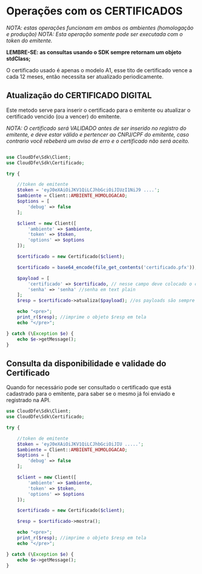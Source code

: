# Operações com os CERTIFICADOS

*NOTA: estas operações funcionam em ambos os ambientes (homologação e produção)*
*NOTA: Esta operação somente pode ser executada com o token do emitente.*

**LEMBRE-SE: as consultas usando o SDK sempre retornam um objeto stdClass;**

O certificado usado é apenas o modelo A1, esse tito de certificado vence a cada 12 meses, então necessita ser atualizado periodicamente.

## Atualização do CERTIFICADO DIGITAL

Este metodo serve para inserir o certificado para o emitente ou atualizar o certificado vencido (ou a vencer) do emitente.

*NOTA: O certificado será VALIDADO antes de ser inserido no registro do emitente, e deve estar válido e pertencer ao CNPJ/CPF do emitente, caso contrario você rebeberá um aviso de erro e o certificado não será aceito.*

```php

use CloudDfe\Sdk\Client;
use CloudDfe\Sdk\Certificado;

try {

    //token de emitente
    $token = 'eyJ0eXAiOiJKV1QiLCJhbGciOiJIUzI1NiJ9 ....';
    $ambiente = Client::AMBIENTE_HOMOLOGACAO;
    $options = [
        'debug' => false
    ];

    $client = new Client([
        'ambiente' => $ambiente,
        'token' => $token,
        'options' => $options
    ]);

    $certificado = new Certificado($client);

    $certificado = base64_encode(file_get_contents('certificado.pfx'));

    $payload = [
        'certificado' => $certificado, // nesse campo deve colocado o certificado PFX convertido em base64
        'senha' => 'senha' //senha em text plain
    ];
    $resp = $certificado->atualiza($payload); //os payloads são sempre ARRAYS

    echo "<pre>";
    print_r($resp); //imprime o objeto $resp em tela
    echo "</pre>";

} catch (\Exception $e) {
    echo $e->getMessage();
}

```

## Consulta da disponibilidade e validade do Certificado

Quando for necessário pode ser consultado o certificado que está cadastrado para o emitente, para saber se o mesmo já foi enviado e registrado na API.

```php
use CloudDfe\Sdk\Client;
use CloudDfe\Sdk\Certificado;

try {

    //token de emitente
    $token = 'eyJ0eXAiOiJKV1QiLCJhbGciOiJIU .....';
    $ambiente = Client::AMBIENTE_HOMOLOGACAO;
    $options = [
        'debug' => false
    ];

    $client = new Client([
        'ambiente' => $ambiente,
        'token' => $token,
        'options' => $options
    ]);

    $certificado = new Certificado($client);

    $resp = $certificado->mostra();

    echo "<pre>";
    print_r($resp); //imprime o objeto $resp em tela
    echo "</pre>";

} catch (\Exception $e) {
    echo $e->getMessage();
}
```
